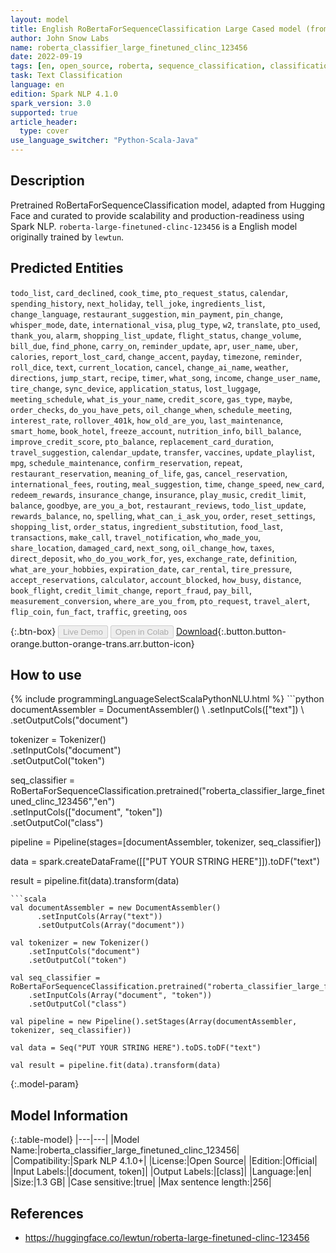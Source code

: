 ```yaml
---
layout: model
title: English RoBertaForSequenceClassification Large Cased model (from lewtun)
author: John Snow Labs
name: roberta_classifier_large_finetuned_clinc_123456
date: 2022-09-19
tags: [en, open_source, roberta, sequence_classification, classification]
task: Text Classification
language: en
edition: Spark NLP 4.1.0
spark_version: 3.0
supported: true
article_header:
  type: cover
use_language_switcher: "Python-Scala-Java"
---
```


## Description

Pretrained RoBertaForSequenceClassification model, adapted from Hugging Face and curated to provide scalability and production-readiness using Spark NLP. `roberta-large-finetuned-clinc-123456` is a English model originally trained by `lewtun`.

## Predicted Entities

`todo_list`, `card_declined`, `cook_time`, `pto_request_status`, `calendar`, `spending_history`, `next_holiday`, `tell_joke`, `ingredients_list`, `change_language`, `restaurant_suggestion`, `min_payment`, `pin_change`, `whisper_mode`, `date`, `international_visa`, `plug_type`, `w2`, `translate`, `pto_used`, `thank_you`, `alarm`, `shopping_list_update`, `flight_status`, `change_volume`, `bill_due`, `find_phone`, `carry_on`, `reminder_update`, `apr`, `user_name`, `uber`, `calories`, `report_lost_card`, `change_accent`, `payday`, `timezone`, `reminder`, `roll_dice`, `text`, `current_location`, `cancel`, `change_ai_name`, `weather`, `directions`, `jump_start`, `recipe`, `timer`, `what_song`, `income`, `change_user_name`, `tire_change`, `sync_device`, `application_status`, `lost_luggage`, `meeting_schedule`, `what_is_your_name`, `credit_score`, `gas_type`, `maybe`, `order_checks`, `do_you_have_pets`, `oil_change_when`, `schedule_meeting`, `interest_rate`, `rollover_401k`, `how_old_are_you`, `last_maintenance`, `smart_home`, `book_hotel`, `freeze_account`, `nutrition_info`, `bill_balance`, `improve_credit_score`, `pto_balance`, `replacement_card_duration`, `travel_suggestion`, `calendar_update`, `transfer`, `vaccines`, `update_playlist`, `mpg`, `schedule_maintenance`, `confirm_reservation`, `repeat`, `restaurant_reservation`, `meaning_of_life`, `gas`, `cancel_reservation`, `international_fees`, `routing`, `meal_suggestion`, `time`, `change_speed`, `new_card`, `redeem_rewards`, `insurance_change`, `insurance`, `play_music`, `credit_limit`, `balance`, `goodbye`, `are_you_a_bot`, `restaurant_reviews`, `todo_list_update`, `rewards_balance`, `no`, `spelling`, `what_can_i_ask_you`, `order`, `reset_settings`, `shopping_list`, `order_status`, `ingredient_substitution`, `food_last`, `transactions`, `make_call`, `travel_notification`, `who_made_you`, `share_location`, `damaged_card`, `next_song`, `oil_change_how`, `taxes`, `direct_deposit`, `who_do_you_work_for`, `yes`, `exchange_rate`, `definition`, `what_are_your_hobbies`, `expiration_date`, `car_rental`, `tire_pressure`, `accept_reservations`, `calculator`, `account_blocked`, `how_busy`, `distance`, `book_flight`, `credit_limit_change`, `report_fraud`, `pay_bill`, `measurement_conversion`, `where_are_you_from`, `pto_request`, `travel_alert`, `flip_coin`, `fun_fact`, `traffic`, `greeting`, `oos`

{:.btn-box}
<button class="button button-orange" disabled>Live Demo</button>
<button class="button button-orange" disabled>Open in Colab</button>
[Download](https://s3.amazonaws.com/auxdata.johnsnowlabs.com/public/models/roberta_classifier_large_finetuned_clinc_123456_en_4.1.0_3.0_1663613084635.zip){:.button.button-orange.button-orange-trans.arr.button-icon}

## How to use



<div class="tabs-box" markdown="1">
{% include programmingLanguageSelectScalaPythonNLU.html %}
```python
documentAssembler = DocumentAssembler() \
    .setInputCols(["text"]) \
    .setOutputCols("document")

tokenizer = Tokenizer() \
    .setInputCols("document") \
    .setOutputCol("token")

seq_classifier = RoBertaForSequenceClassification.pretrained("roberta_classifier_large_finetuned_clinc_123456","en") \
    .setInputCols(["document", "token"]) \
    .setOutputCol("class")
    
pipeline = Pipeline(stages=[documentAssembler, tokenizer, seq_classifier])

data = spark.createDataFrame([["PUT YOUR STRING HERE"]]).toDF("text")

result = pipeline.fit(data).transform(data)
```
```scala
val documentAssembler = new DocumentAssembler() 
      .setInputCols(Array("text")) 
      .setOutputCols(Array("document"))
      
val tokenizer = new Tokenizer()
    .setInputCols("document")
    .setOutputCol("token")
 
val seq_classifier = RoBertaForSequenceClassification.pretrained("roberta_classifier_large_finetuned_clinc_123456","en") 
    .setInputCols(Array("document", "token"))
    .setOutputCol("class")
   
val pipeline = new Pipeline().setStages(Array(documentAssembler, tokenizer, seq_classifier))

val data = Seq("PUT YOUR STRING HERE").toDS.toDF("text")

val result = pipeline.fit(data).transform(data)
```
</div>

{:.model-param}
## Model Information

{:.table-model}
|---|---|
|Model Name:|roberta_classifier_large_finetuned_clinc_123456|
|Compatibility:|Spark NLP 4.1.0+|
|License:|Open Source|
|Edition:|Official|
|Input Labels:|[document, token]|
|Output Labels:|[class]|
|Language:|en|
|Size:|1.3 GB|
|Case sensitive:|true|
|Max sentence length:|256|

## References

- https://huggingface.co/lewtun/roberta-large-finetuned-clinc-123456